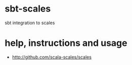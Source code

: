 sbt-scales
========

sbt integration to scales


help, instructions and usage
===========================

* http://github.com/scala-scales/scales

